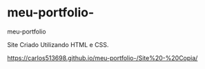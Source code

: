 # meu-portfolio-

  meu-portfolio 
  
  Site Criado Utilizando HTML e CSS.
  
  https://carlos513698.github.io/meu-portfolio-/Site%20-%20Copia/
